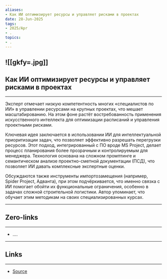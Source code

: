 ```yaml
---
aliases: 
- Как ИИ оптимизирует ресурсы и управляет рисками в проектах 
date: 28-Jun-2025
tags:
- 2025/Apr
- .
topics:
- .
---
```

![[gkfy=.jpg]]
-----
##  Как ИИ оптимизирует ресурсы и управляет рисками в проектах 
-----
Эксперт отмечает низкую компетентность многих «специалистов по ИИ» в управлении ресурсами на крупных проектах, что мешает масштабированию. На этом фоне растёт востребованность применения искусственного интеллекта для оптимизации расписаний и управления проектными рисками.

Ключевая идея заключается в использовании ИИ для интеллектуальной приоритизации задач, что позволяет эффективно разрешать перегрузки ресурсов. Этот подход, интегрированный с ПО вроде MS Project, делает процесс планирования более прозрачным и контролируемым для менеджера. Технология основана на сложном промптинге и семантическом анализе проектно-сметной документации (ПСД), что позволяет ИИ давать комплексные экспертные оценки.

Обсуждаются также инструменты импортозамещения (например, Spider Project, Адванта), при этом подчёркивается, что именно связка с ИИ помогает обойти их функциональные ограничения, особенно в задачах сложной строительной логистики. Автор упоминает, что обучает этим методикам на своих специализированных курсах.

---
## Zero-links
---
- ....

---
## Links
---
- [Source](https://t.me/turboproject/1640)